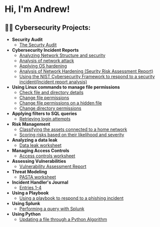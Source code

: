<h1>Hi, I'm Andrew!</h1>

<h2>👨‍💻 Cybersecurity Projects:</h2>

- <b>Security Audit</b>
  - [The Securty Audit](https://github.com/AndrewGreeneCyber/Security-Audit/blob/main/README.md)
- <b>Cybersecurity Incident Reports</b>
  - [Analyzing Network Structure and security](https://github.com/AndrewGreeneCyber/Incident-Reports/blob/main/README.md)
  - [Analysis of network attack](https://github.com/AndrewGreeneCyber/Network-Attack/blob/main/README.md)
  - [Applying OS hardening](https://github.com/AndrewGreeneCyber/Hardening-OS/blob/main/README.md)
  - [Analysis of Network Hardening (Seurity Risk Assessment Report)](https://github.com/AndrewGreeneCyber/Network-Hardening/blob/main/README.md)
  - [Using the NIST Cybersecurity Framework to respond to a security incident(Incident report analysis)](https://github.com/AndrewGreeneCyber/NIST/blob/main/README.md)
- <b>Using Linux commands to manage file permissions</b>
  - [Check file and directory details](https://github.com/AndrewGreeneCyber/Directory-Details-and-Permission-strings-/blob/main/README.md)
  - [Change file permissions](https://github.com/AndrewGreeneCyber/Change-Permissions/blob/main/README.md)
  - [Change file permissions on a hidden file](https://github.com/AndrewGreeneCyber/Hidden-Files/blob/main/README.md)
  - [Change directory permissions](https://github.com/AndrewGreeneCyber/Changing-Directory-Permissions/blob/main/README.md)
- <b>Applying filters to SQL queries</b>
  - [Retrieving login attempts](https://github.com/AndrewGreeneCyber/Retrieving-login-attemps/blob/main/README.md)
 - <b>Risk Management</b>
   - [Classifying the assets connected to a home network](https://github.com/AndrewGreeneCyber/Asset-Classification/blob/main/README.md)
   - [Scoring risks based on their likelihood and severity](https://github.com/AndrewGreeneCyber/Scoring-Risks/blob/main/README.md)
 - <b>Analyzing a data leak</b>
   - [Data leak worksheet](https://github.com/AndrewGreeneCyber/Data-Leak/blob/main/README.md)
 - <b>Managing Access Controls</b>
   - [Access controls worksheet](https://github.com/joshmadakor1/Algorithms-Practice)
 - <b>Assessing Vulnerabilities</b>
   - [Vulnerability Assessment Report](https://github.com/joshmadakor1/Algorithms-Practice)
 - <b>Threat Modeling</b>
   - [PASTA worksheet](https://github.com/joshmadakor1/Algorithms-Practice)
- <b>Incident Handler's Journal</b>
   - [Entries 1-4](https://github.com/joshmadakor1/Algorithms-Practice)
- <b>Using a Playbook</b>
   - [Using a playbook to respond to a phishing incident](https://github.com/joshmadakor1/Algorithms-Practice)
 - <b>Using Splunk</b>
   - [Performing a query with Splunk](https://github.com/joshmadakor1/Algorithms-Practice)
 - <b>Using Python</b>
   - [Updating a file through a Python Algorithm](https://github.com/joshmadakor1/Algorithms-Practice)


<!--
**joshmadakor1/joshmadakor1** is a ✨ _special_ ✨ repository because its `README.md` (this file) appears on your GitHub profile.

Here are some ideas to get you started:

- 🔭 I’m currently working on ...
- 🌱 I’m currently learning ...
- 👯 I’m looking to collaborate on ...
- 🤔 I’m looking for help with ...
- 💬 Ask me about ...
- 📫 How to reach me: ...
- 😄 Pronouns: ...
- ⚡ Fun fact: ...
-->

